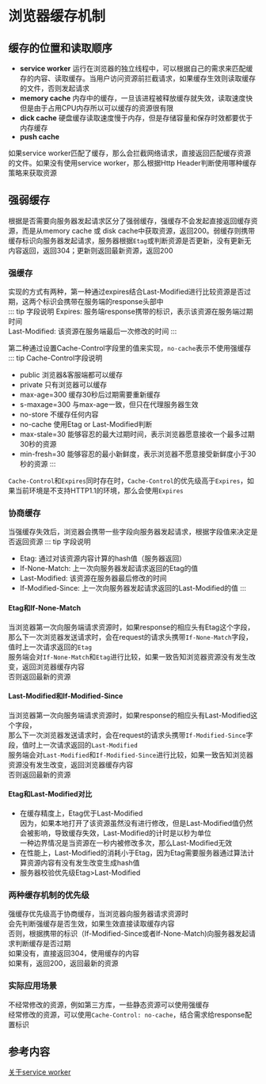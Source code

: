 # 浏览器缓存机制

## 缓存的位置和读取顺序
- **service worker**
  运行在浏览器的独立线程中，可以根据自己的需求来匹配缓存的内容、读取缓存。当用户访问资源前拦截请求，如果缓存生效则读取缓存的文件，否则发起请求<br/>
- **memory cache** 内存中的缓存，一旦该进程被释放缓存就失效，读取速度快但是由于占用CPU内存所以可以缓存的资源很有限
- **dick cache** 硬盘缓存读取速度慢于内存，但是存储容量和保存时效都要优于内存缓存
- **push cache**

如果service worker匹配了缓存，那么会拦截网络请求，直接返回匹配缓存资源的文件。如果没有使用service worker，那么根据Http Header判断使用哪种缓存策略来获取资源

## 强弱缓存
根据是否需要向服务器发起请求区分了强弱缓存，强缓存不会发起直接返回缓存资源，而是从memory cache 或 disk cache中获取资源，返回200。弱缓存则携带缓存标识向服务器发起请求，服务器根据`Etag`或判断资源是否更新，没有更新无内容返回，返回304；更新则返回最新资源，返回200
### 强缓存
实现的方式有两种，第一种通过expires结合Last-Modified进行比较资源是否过期，这两个标识会携带在服务端的response头部中 <br/>
::: tip 字段说明
Expires: 服务端response携带的标识，表示该资源在服务端过期时间 <br/>
Last-Modified: 该资源在服务端最后一次修改的时间
:::

第二种通过设置Cache-Control字段里的值来实现，`no-cache`表示不使用强缓存
::: tip Cache-Control字段说明
- public 浏览器&客服端都可以缓存
- private 只有浏览器可以缓存
- max-age=300 缓存30秒后过期需要重新缓存
- s-maxage=300 与max-age一致，但只在代理服务器生效
- no-store 不缓存任何内容
- no-cache 使用Etag or Last-Modified判断
- max-stale=30 能够容忍的最大过期时间，表示浏览器愿意接收一个最多过期30秒的资源
- min-fresh=30 能够容忍的最小新鲜度，表示浏览器不愿意接受新鲜度小于30秒的资源
:::

`Cache-Control`和`Expires`同时存在时，`Cache-Control`的优先级高于`Expires`，如果当前环境是不支持HTTP1.1的环境，那么会使用`Expires`

### 协商缓存
当强缓存失效后，浏览器会携带一些字段向服务器发起请求，根据字段值来决定是否返回资源
::: tip 字段说明
- Etag: 通过对该资源内容计算的hash值（服务器返回）
- If-None-Match: 上一次向服务器发起请求返回的Etag的值
- Last-Modified: 该资源在服务器最后修改的时间
- If-Modified-Since: 上一次向服务器发起请求返回的Last-Modified的值
::: 

#### Etag和If-None-Match
当浏览器第一次向服务端请求资源时，如果response的相应头有Etag这个字段，<br/>
那么下一次浏览器发送请求时，会在request的请求头携带`If-None-Match`字段，值时上一次请求返回的`Etag` <br/>
服务端会对`If-None-Match`和`Etag`进行比较，如果一致告知浏览器资源没有发生改变，返回浏览器缓存内容<br/>
否则返回最新的资源

#### Last-Modified和If-Modified-Since
当浏览器第一次向服务端请求资源时，如果response的相应头有Last-Modified这个字段，<br/>
那么下一次浏览器发送请求时，会在request的请求头携带`If-Modified-Since`字段，值时上一次请求返回的`Last-Modified` <br/>
服务端会对`Last-Modified`和`If-Modified-Since`进行比较，如果一致告知浏览器资源没有发生改变，返回浏览器缓存内容<br/>
否则返回最新的资源

#### Etag和Last-Modified对比
- 在缓存精度上，Etag优于Last-Modified<br/>
  因为，如果本地打开了该资源虽然没有进行修改，但是Last-Modified值仍然会被影响，导致缓存失效，Last-Modified的计时是以秒为单位<br/>
  一种边界情况是当资源在一秒内被修改多次，那么Last-Modified无效
- 在性能上，Last-Modified的消耗小于Etag，因为Etag需要服务器通过算法计算资源内容有没有发生改变生成hash值
- 服务器校验优先级Etag>Last-Modified

### 两种缓存机制的优先级
强缓存优先级高于协商缓存，当浏览器向服务器请求资源时 <br/>
会先判断强缓存是否生效，如果生效直接读取缓存内容<br/>
否则，根据携带的标识（If-Modified-Since或者If-None-Match)向服务器发起请求判断缓存是否过期<br/>
如果没有，直接返回304，使用缓存的内容<br/>
如果有，返回200，返回最新的资源

### 实际应用场景
不经常修改的资源，例如第三方库，一些静态资源可以使用强缓存<br/>
经常修改的资源，可以使用`Cache-Control: no-cache`，结合需求给response配置标识 <br/>

## 参考内容
[关于service worker](https://zhuanlan.zhihu.com/p/115243059)
